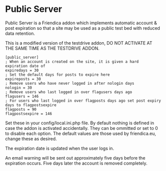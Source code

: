 Public Server
=============


Public Server is a Friendica addon which implements automatic account & post expiration so that a site may be used as a public test bed with reduced data retention.

This is a modified version of the testdrive addon, DO NOT ACTIVATE AT THE SAME TIME AS THE TESTDRIVE ADDON.

    [public_server]
	; When an account is created on the site, it is given a hard expiration date of
    expiredays = 30
    ; Set the default days for posts to expire here
    expireposts = 30
    ; Remove users who have never logged in after nologin days
    nologin = 30
    ; Remove users who last logged in over flagusers days ago
    flagusers = 146
    ; For users who last logged in over flagposts days ago set post expiry days to flagpostsexpire
    flagposts = 90
    flagpostsexpire = 146

Set these in your config/local.ini.php file. By default nothing is defined in case the addon is activated accidentally.
They can be ommitted or set to 0 to disable each option.
The default values are those used by friendica.eu, change these as desired.

The expiration date is updated when the user logs in.

An email warning will be sent out approximately five days before the expiration occurs.
Five days later the account is removed completely.
